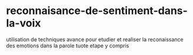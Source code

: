 # reconnaisance-de-sentiment-dans-la-voix
utilisation de techniques avance pour etudier et realiser la reconaissance des emotions dans la parole tuote etape y compris 
